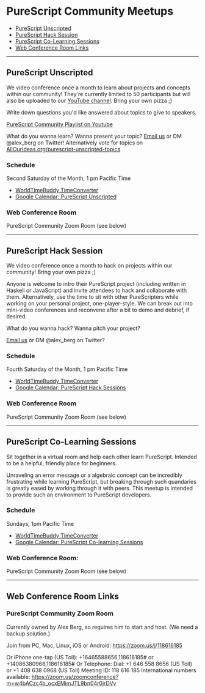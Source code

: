 # PureScript Community Meetups


* [PureScript Unscripted](#purescript-unscripted)
* [PureScript Hack Session](#purescript-hack-session)
* [PureScript Co-Learning Sessions](#purescript-co-learning-sessions)
* [Web Conference Room Links](#web-conference-room-links)


***


## PureScript Unscripted

We video conference once a month to learn about projects and concepts within our community! They're currently limited to 50 participants but will also be uploaded to our [YouTube channel](https://www.youtube.com/channel/UCPtHLGu_WXh-OvX8NAVtDEw). Bring your own pizza ;)

Write down questions you'd like answered about topics to give to speakers.

[PureScript Community Playlist on Youtube](https://www.youtube.com/playlist?list=PLQDWDZypikvGSNomRZNzBF2ARFLgW4TOV)

What do you wanna learn? Wanna present your topic? [Email us](mailto:purescript.community@gmail.com) or DM @alex_berg on Twitter! Alternatively vote for topics on [AllOurIdeas.org/purescript-unscripted-topics](http://www.allourideas.org/purescript-unscripted-topics/)

### Schedule

Second Saturday of the Month, 1 pm Pacific Time

- [WorldTimeBuddy TimeConverter](http://www.worldtimebuddy.com/?qm=1&lid=5391959,2643743,658225,2147714&h=5391959&date=2016-4-23&sln=13-15)
- [Google Calendar: PureScript Unscripted](https://calendar.google.com/calendar/embed?src=Ym03N2g1cmlhYW8wc2s2anBlczBrOGx2NGtAZ3JvdXAuY2FsZW5kYXIuZ29vZ2xlLmNvbQ)

### Web Conference Room

PureScript Community Zoom Room (see below)


***


## PureScript Hack Session

We video conference once a month to hack on projects within our community! Bring your own pizza ;)

Anyone is welcome to intro their PureScript project (including written in Haskell or JavaScript) and invite attendees to hack and collaborate with them. Alternatively, use the time to sit with other PureScripters while working on your personal project, one-player-style. We can break out into mini-video conferences and reconvene after a bit to demo and debrief, if desired.

What do you wanna hack? Wanna pitch your project?

[Email us](mailto:purescript.community@gmail.com) or DM @alex_berg on Twitter?

### Schedule

Fourth Saturday of the Month, 1 pm Pacific Time

- [WorldTimeBuddy TimeConverter](http://www.worldtimebuddy.com/?qm=1&lid=5391959,2643743,658225,2147714&h=5391959&date=2016-4-23&sln=13-15)
- [Google Calendar: PureScript Hack Sessions](https://calendar.google.com/calendar/embed?src=cTA1aW9sZjZpaWltZGQ1NmhrcnJiOXJhMzBAZ3JvdXAuY2FsZW5kYXIuZ29vZ2xlLmNvbQ)

### Web Conference Room

PureScript Community Zoom Room (see below)


***


## PureScript Co-Learning Sessions

Sit together in a virtual room and help each other learn PureScript. Intended to be a helpful, friendly place for beginners.

Unraveling an error message or a algebraic concept can be incredibly frustrating while learning PureScript, but breaking through such quandaries is greatly eased by working through it with peers. This meetup is intended to provide such an environment to PureScript developers.

### Schedule

Sundays, 1pm Pacific Time

- [WorldTimeBuddy TimeConverter](http://www.worldtimebuddy.com/?qm=1&lid=5391959,2643743,658225,2147714&h=5391959&date=2016-4-23&sln=13-15)
- [Google Calendar: PureScript Co-learning Sessions](https://calendar.google.com/calendar/embed?src=cHVyZXNjcmlwdC5jb21tdW5pdHlAZ21haWwuY29t)

### Web Conference Room:

PureScript Community Zoom Room (see below)


***


## Web Conference Room Links

### PureScript Community Zoom Room

Currently owned by Alex Berg, so requires him to start and host. (We need a backup solution.)

Join from PC, Mac, Linux, iOS or Android: https://zoom.us/j/118616185

Or iPhone one-tap (US Toll): +16465588656,118616185# or +14086380968,118616185#
Or Telephone:
Dial: +1 646 558 8656 (US Toll) or +1 408 638 0968 (US Toll)
Meeting ID: 118 616 185
International numbers available: https://zoom.us/zoomconference?m=w4bACzc4b_ocxEMimJTL9bn04r0jrDVv
